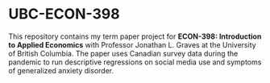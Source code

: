 # UBC-ECON-398
This repository contains my term paper project for **ECON-398: Introduction to Applied Economics** with Professor Jonathan L. Graves at the University of British Columbia. The paper uses Canadian survey data during the pandemic to run descriptive regressions on social media use and symptoms of generalized anxiety disorder.

